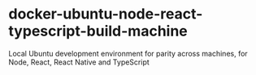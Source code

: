 # docker-ubuntu-node-react-typescript-build-machine
Local Ubuntu development environment for parity across machines, for Node, React, React Native and TypeScript
